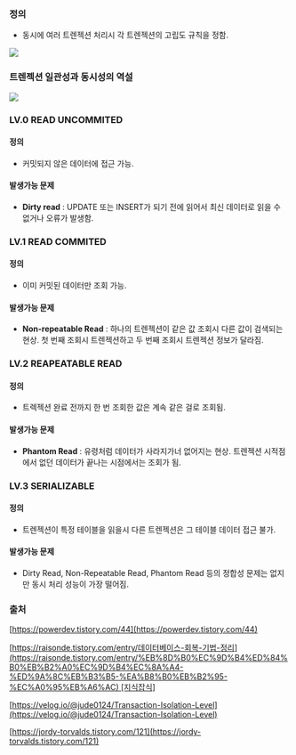 ### 정의

- 동시에 여러 트렌젝션 처리시 각 트렌젝션의 고립도 규칙을 정함.

![](https://velog.velcdn.com/images/csk917work/post/b3ebce02-4621-4445-b46a-99f2d2a7629b/image.png)

### 트렌젝션 일관성과 동시성의 역설

![](https://velog.velcdn.com/images/csk917work/post/fd906a30-8a5d-4390-af55-830d26f64417/image.png)

### LV.0 READ UNCOMMITED

#### 정의

- 커밋되지 않은 데이터에 접근 가능.

#### 발생가능 문제

- **Dirty read** : UPDATE 또는 INSERT가 되기 전에 읽어서 최신 데이터로 읽을 수 없거나 오류가 발생함.

### LV.1 READ COMMITED

#### 정의

- 이미 커밋된 데이터만 조회 가능.

#### 발생가능 문제

- **Non-repeatable Read** : 하나의 트렌젝션이 같은 값 조회시 다른 값이 검색되는 현상. 첫 번째 조회시 트렌젝션하고 두 번째 조회시 트렌젝션 정보가 달라짐.

### LV.2 REAPEATABLE READ

#### 정의

- 트렉젝션 완료 전까지 한 번 조회한 값은 계속 같은 걸로 조회됨.

#### 발생가능 문제

- **Phantom Read** : 유령처럼 데이터가 사라지가너 없어지는 현상. 트렌젝션 시적점에서 없던 데이터가 끝나는 시점에서는 조회가 됨.

### LV.3 SERIALIZABLE

#### 정의

- 트렌젝션이 특정 테이블을 읽을시 다른 트렌젝션은 그 테이블 데이터 접근 불가.

#### 발생가능 문제

- Dirty Read, Non-Repeatable Read, Phantom Read 등의 정합성 문제는 없지만 동시 처리 성능이 가장 떨어짐.

### 출처

[https://powerdev.tistory.com/44](https://powerdev.tistory.com/44)

[https://raisonde.tistory.com/entry/데이터베이스-회복-기법-정리](https://raisonde.tistory.com/entry/%EB%8D%B0%EC%9D%B4%ED%84%B0%EB%B2%A0%EC%9D%B4%EC%8A%A4-%ED%9A%8C%EB%B3%B5-%EA%B8%B0%EB%B2%95-%EC%A0%95%EB%A6%AC) [지식잡식]

[https://velog.io/@jude0124/Transaction-Isolation-Level](https://velog.io/@jude0124/Transaction-Isolation-Level)

[https://jordy-torvalds.tistory.com/121](https://jordy-torvalds.tistory.com/121)